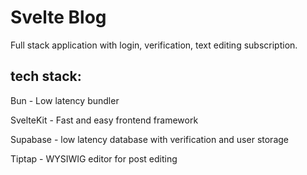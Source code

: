 # Svelte Blog

Full stack application with login, verification, text editing subscription.

## tech stack:

Bun - Low latency bundler

SvelteKit - Fast and easy frontend framework

Supabase - low latency database with verification and user storage

Tiptap - WYSIWIG editor for post editing

